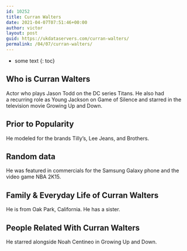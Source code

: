 ```yaml
---
id: 10252
title: Curran Walters
date: 2021-04-07T07:51:46+00:00
author: victor
layout: post
guid: https://ukdataservers.com/curran-walters/
permalink: /04/07/curran-walters/
---
```


* some text
{: toc}


## Who is Curran Walters



Actor who plays Jason Todd on the DC series Titans. He also had a recurring role as Young Jackson on Game of Silence and starred in the television movie Growing Up and Down. 

                
                
                
## Prior to Popularity



He modeled for the brands Tilly&#8217;s, Lee Jeans, and Brothers.

                
                
                
## Random data



He was featured in commercials for the Samsung Galaxy phone and the video game NBA 2K15.

                
                
                
## Family & Everyday Life of Curran Walters



He is from Oak Park, California. He has a sister.

                
                
                
## People Related With Curran Walters



He starred alongside Noah Centineo in Growing Up and Down.

                
              
            
          
          
          